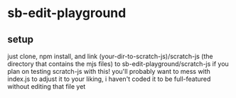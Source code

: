 # sb-edit-playground

## setup

just clone, npm install, and link (your-dir-to-scratch-js)/scratch-js (the directory that contains the mjs files) to sb-edit-playground/scratch-js if you plan on testing scratch-js with this! you'll probably want to mess with index.js to adjust it to your liking, i haven't coded it to be full-featured without editing that file yet
